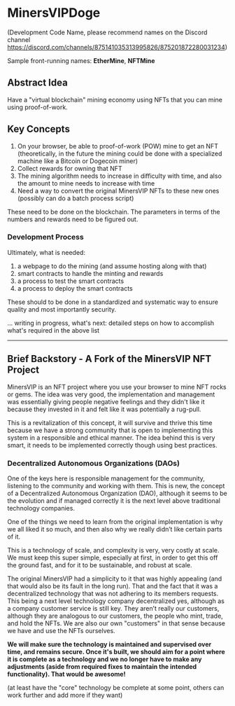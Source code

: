 # MinersVIPDoge 

(Development Code Name, please recommend names on the Discord channel https://discord.com/channels/875141035313995826/875201872280031234)

Sample front-running names: **EtherMine**, **NFTMine**


## Abstract Idea

Have a "virtual blockchain" mining economy using NFTs that you can mine using proof-of-work.


## Key Concepts

1. On your browser, be able to proof-of-work (POW) mine to get an NFT (theoretically, in the future the mining could be done with a specialized machine like a Bitcoin or Dogecoin miner)
2. Collect rewards for owning that NFT
3. The mining algorithm needs to increase in difficulty with time, and also the amount to mine needs to increase with time
4. Need a way to convert the original MinersVIP NFTs to these new ones (possibly can do a batch process script)

These need to be done on the blockchain. The parameters in terms of the numbers and rewards need to be figured out.


### Development Process 


Ultimately, what is needed:

1. a webpage to do the mining (and assume hosting along with that)
2. smart contracts to handle the minting and rewards
3. a process to test the smart contracts
4. a process to deploy the smart contracts

These should to be done in a standardized and systematic way to ensure quality and most importantly security.



... writing in progress, what's next: detailed steps on how to accomplish what's required in the above list


---


## Brief Backstory - A Fork of the MinersVIP NFT Project

MinersVIP is an NFT project where you use your browser to mine NFT rocks or gems. The idea was very good, the implementation and management was essentially giving people negative feelings and they didn't like it because they invested in it and felt like it was potentially a rug-pull.

This is a revitalization of this concept, it will survive and thrive this time because we have a strong community that is open to implementing this system in a responsible and ethical manner. The idea behind this is very smart, it needs to be implemented correctly though using best practices.

### **Decentralized Autonomous Organizations (DAOs)**

One of the keys here is responsible management for the community, listening to the community and working with them. This is new, the concept of a Decentralized Autonomous Organization (DAO), although it seems to be the evolution and if managed correctly it is the next level above traditional technology companies. 


One of the things we need to learn from the original implementation is why we all liked it so much, and then also why we really didn’t like certain parts of it.

This is a technology of scale, and complexity is very, very costly at scale. We must keep this super simple, especially at first, in order to get this off the ground fast, and for it to be sustainable, and robust at scale.


The original MinersVIP had a simplicity to it that was highly appealing (and that would also be its fault in the long run). That and the fact that it was a decentralized technology that was not adhering to its members requests. This being a next level technology company decentralized yes, although as a company customer service is still key. They aren’t really our customers, although they are analogous to our customers, the people who mint, trade, and hold the NFTs. We are also our own "customers" in that sense because we have and use the NFTs ourselves.


**We will make sure the technology is maintained and supervised over time, and remains secure. Once it's built, we should aim for a point where it is complete as a technology and we no longer have to make any adjustments (aside from required fixes to maintain the intended functionality). That would be awesome!**

(at least have the "core" technology be complete at some point, others can work further and add more if they want)
